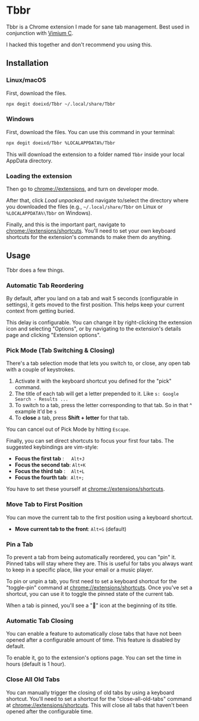 # Tbbr

Tbbr is a Chrome extension I made for sane tab management. Best used in conjunction with [Vimium C](https://github.com/gdh1995/vimium-c).

I hacked this together and don't recommend you using this.

## Installation

### Linux/macOS

First, download the files.
```sh
npx degit doeixd/Tbbr ~/.local/share/Tbbr
```

### Windows

First, download the files. You can use this command in your terminal:
```sh
npx degit doeixd/Tbbr %LOCALAPPDATA%/Tbbr
```
This will download the extension to a folder named `Tbbr` inside your local AppData directory.

### Loading the extension

Then go to <chrome://extensions>, and turn on developer mode.

After that, click *Load unpacked* and navigate to/select the directory where you downloaded the files (e.g., `~/.local/share/Tbbr` on Linux or `%LOCALAPPDATA%\Tbbr` on Windows).

Finally, and this is the important part, navigate to <chrome://extensions/shortcuts>. You'll need to set your own keyboard shortcuts for the extension's commands to make them do anything.

## Usage

Tbbr does a few things.

### Automatic Tab Reordering

By default, after you land on a tab and wait 5 seconds (configurable in settings), it gets moved to the first position. This helps keep your current context from getting buried.

This delay is configurable. You can change it by right-clicking the extension icon and selecting "Options", or by navigating to the extension's details page and clicking "Extension options".

### Pick Mode (Tab Switching & Closing)

There's a tab selection mode that lets you switch to, or close, any open tab with a couple of keystrokes.
1.  Activate it with the keyboard shortcut you defined for the "pick" command.
2.  The title of each tab will get a letter prepended to it. Like `s: Google Search - Results ...`
3.  To switch to a tab, press the letter corresponding to that tab. So in that ^ example it'd be `s`
4.  To **close** a tab, press **Shift + letter** for that tab.

You can cancel out of Pick Mode by hitting `Escape`.

Finally, you can set direct shortcuts to focus your first four tabs. The suggested keybindings are vim-style:

*   **Focus the first tab**&nbsp;:&nbsp;&nbsp;&nbsp;&nbsp;&nbsp;`Alt+J`
*   **Focus the second tab**: `Alt+K`
*   **Focus the third tab** :&nbsp;&nbsp;&nbsp;&nbsp;`Alt+L`
*   **Focus the fourth tab**:&nbsp;&nbsp;`Alt+;`

You have to set these yourself at <chrome://extensions/shortcuts>.

### Move Tab to First Position

You can move the current tab to the first position using a keyboard shortcut.

*   **Move current tab to the front**: `Alt+G` (default)

### Pin a Tab

To prevent a tab from being automatically reordered, you can "pin" it. Pinned tabs will stay where they are. This is useful for tabs you always want to keep in a specific place, like your email or a music player.

To pin or unpin a tab, you first need to set a keyboard shortcut for the "toggle-pin" command at <chrome://extensions/shortcuts>. Once you've set a shortcut, you can use it to toggle the pinned state of the current tab.

When a tab is pinned, you'll see a "📌" icon at the beginning of its title.

### Automatic Tab Closing

You can enable a feature to automatically close tabs that have not been opened after a configurable amount of time. This feature is disabled by default.

To enable it, go to the extension's options page. You can set the time in hours (default is 1 hour).

### Close All Old Tabs

You can manually trigger the closing of old tabs by using a keyboard shortcut. You'll need to set a shortcut for the "close-all-old-tabs" command at <chrome://extensions/shortcuts>. This will close all tabs that haven't been opened after the configurable time.

